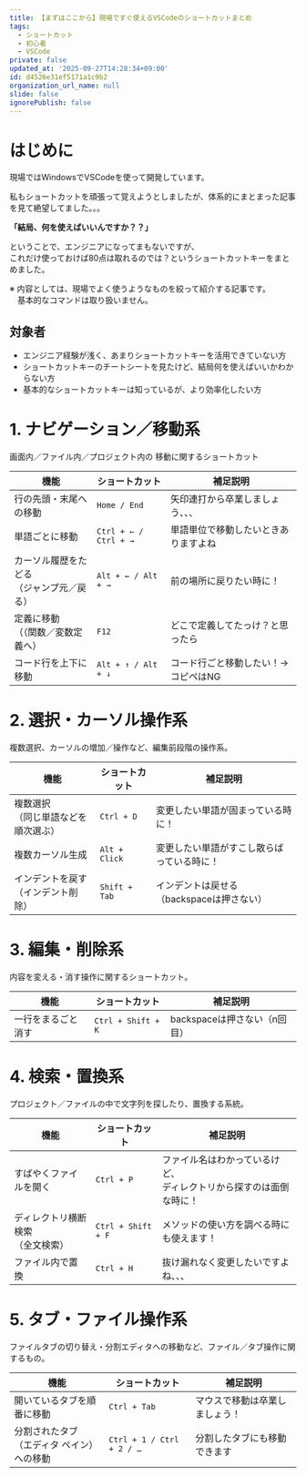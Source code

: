 ```yaml
---
title: 【まずはここから】現場ですぐ使えるVSCodeのショートカットまとめ
tags:
  - ショートカット
  - 初心者
  - VSCode
private: false
updated_at: '2025-09-27T14:28:34+09:00'
id: d4526e31ef5171a1c9b2
organization_url_name: null
slide: false
ignorePublish: false
---
```

# はじめに

現場ではWindowsでVSCodeを使って開発しています。  

私もショートカットを頑張って覚えようとしましたが、体系的にまとまった記事を見て絶望してました。。。

**「結局、何を使えばいいんですか？？」**

ということで、エンジニアになってまもないですが、  
これだけ使っておけば80点は取れるのでは？というショートカットキーをまとめました。


※ 内容としては、現場でよく使うようなものを絞って紹介する記事です。  
　基本的なコマンドは取り扱いません。

## 対象者

- エンジニア経験が浅く、あまりショートカットキーを活用できていない方
- ショートカットキーのチートシートを見たけど、結局何を使えばいいかわからない方
- 基本的なショートカットキーは知っているが、より効率化したい方

# 1. ナビゲーション／移動系

画面内／ファイル内／プロジェクト内の 移動に関するショートカット

| **機能** | **ショートカット** | **補足説明** |
| --- | --- | --- |
| 行の先頭・末尾への移動 | `Home / End` | 矢印連打から卒業しましょう、、、 |
| 単語ごとに移動 | `Ctrl + ← / Ctrl + →` | 単語単位で移動したいときありますよね |
| カーソル履歴をたどる<br>（ジャンプ元／戻る） | `Alt + ← / Alt + →` | 前の場所に戻りたい時に！ |
| 定義に移動<br>（（関数／変数定義へ） | `F12` | どこで定義してたっけ？と思ったら |
| コード行を上下に移動 | `Alt + ↑ / Alt + ↓` | コード行ごと移動したい！→ コピペはNG |


# 2. 選択・カーソル操作系

複数選択、カーソルの増加／操作など、編集前段階の操作系。

| **機能** | **ショートカット** | **補足説明** |
| --- | --- | --- |
| 複数選択<br>（同じ単語などを順次選ぶ） | `Ctrl + D` | 変更したい単語が固まっている時に！ |
| 複数カーソル生成 | `Alt + Click` | 変更したい単語がすこし散らばっている時に！ |
| インデントを戻す<br>（インデント削除） | `Shift + Tab` | インデントは戻せる（backspaceは押さない） |

# 3. 編集・削除系

内容を変える・消す操作に関するショートカット。

| **機能** | **ショートカット** | **補足説明** |
| --- | --- | --- |
| 一行をまるごと消す | `Ctrl + Shift + K` | backspaceは押さない（n回目） |

# 4. 検索・置換系

プロジェクト／ファイルの中で文字列を探したり、置換する系統。

| **機能** | **ショートカット** | **補足説明** |
| --- | --- | --- |
| すばやくファイルを開く | `Ctrl + P` | ファイル名はわかっているけど、<br>ディレクトリから探すのは面倒な時に！ |
| ディレクトリ横断検索<br>（全文検索） | `Ctrl + Shift + F` | メソッドの使い方を調べる時にも使えます！ |
| ファイル内で置換 | `Ctrl + H` | 抜け漏れなく変更したいですよね、、、 |


# 5. タブ・ファイル操作系

ファイルタブの切り替え・分割エディタへの移動など、ファイル／タブ操作に関するもの。

| **機能** | **ショートカット** | **補足説明** |
| --- | --- | --- |
| 開いているタブを順番に移動 | `Ctrl + Tab` | マウスで移動は卒業しましょう！ |
| 分割されたタブ<br>（エディタ ペイン）への移動 | `Ctrl + 1 / Ctrl + 2 / …` | 分割したタブにも移動できます|


